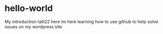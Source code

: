# hello-world
My introduction 
talli22 here im here learning how to use github to help solve issues on my wordpress site
